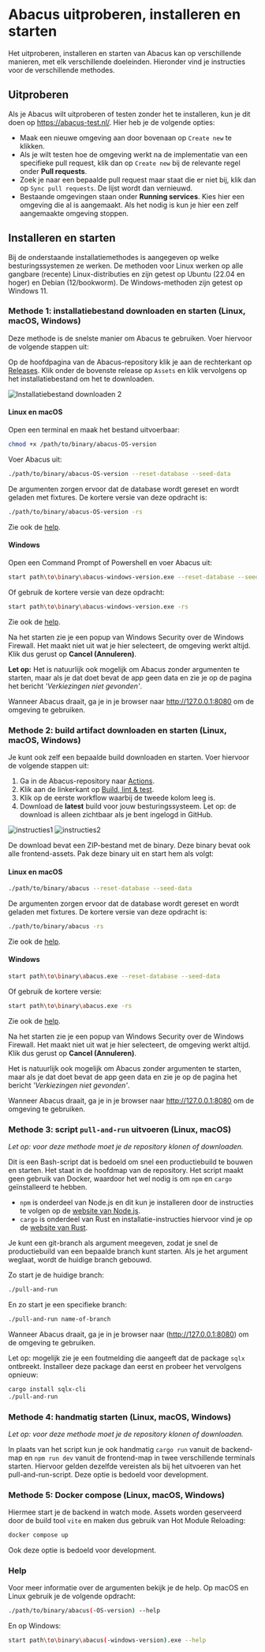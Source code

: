 # Abacus uitproberen, installeren en starten

Het uitproberen, installeren en starten van Abacus kan op verschillende manieren, met elk verschillende doeleinden.
Hieronder vind je instructies voor de verschillende methodes.

## Uitproberen

Als je Abacus wilt uitproberen of testen zonder het te installeren, kun je dit doen op <https://abacus-test.nl/>. Hier heb je de volgende opties:

- Maak een nieuwe omgeving aan door bovenaan op `Create new` te klikken.
- Als je wilt testen hoe de omgeving werkt na de implementatie van een specifieke pull request, klik dan op `Create new` bij de relevante regel onder **Pull requests**.
- Zoek je naar een bepaalde pull request maar staat die er niet bij, klik dan op `Sync pull requests`. De lijst wordt dan vernieuwd.
- Bestaande omgevingen staan onder **Running services**. Kies hier een omgeving die al is aangemaakt. Als het nodig is kun je hier een zelf aangemaakte omgeving stoppen.

## Installeren en starten

Bij de onderstaande installatiemethodes is aangegeven op welke besturingssystemen ze werken. De methoden voor Linux werken op alle gangbare (recente) Linux-distributies en zijn getest op Ubuntu (22.04 en hoger) en Debian (12/bookworm). De Windows-methoden zijn getest op Windows 11.

### Methode 1: installatiebestand downloaden en starten (Linux, macOS, Windows)

Deze methode is de snelste manier om Abacus te gebruiken. Voer hiervoor de volgende stappen uit:

Op de hoofdpagina van de Abacus-repository klik je aan de rechterkant op [Releases](https://github.com/kiesraad/abacus/releases). Klik onder de bovenste release op `Assets` en klik vervolgens op het installatiebestand om het te downloaden.

![Installatiebestand downloaden 2](/documentatie/gebruikersdocumentatie/img/binary-download.jpg)

#### Linux en macOS

Open een terminal en maak het bestand uitvoerbaar:

```sh
chmod +x /path/to/binary/abacus-OS-version
```

Voer Abacus uit:

```sh
./path/to/binary/abacus-OS-version --reset-database --seed-data
```

De argumenten zorgen ervoor dat de database wordt gereset en wordt geladen met fixtures. De kortere versie van deze opdracht is:

```sh
./path/to/binary/abacus-OS-version -rs
```

Zie ook de [help](#help).

#### Windows

Open een Command Prompt of Powershell en voer Abacus uit:

```sh
start path\to\binary\abacus-windows-version.exe --reset-database --seed-data
```

Of gebruik de kortere versie van deze opdracht:

```sh
start path\to\binary\abacus-windows-version.exe -rs

```

Zie ook de [help](#help).

Na het starten zie je een popup van Windows Security over de Windows Firewall. Het maakt niet uit wat je hier selecteert, de omgeving werkt altijd. Klik dus gerust op **Cancel (Annuleren)**.

**Let op:** Het is natuurlijk ook mogelijk om Abacus zonder argumenten te starten, maar als je dat doet bevat de app geen data en zie je op de pagina het bericht *'Verkiezingen niet gevonden'*.

Wanneer Abacus draait, ga je in je browser naar <http://127.0.0.1:8080> om de omgeving te gebruiken.

### Methode 2: build artifact downloaden en starten (Linux, macOS, Windows)

Je kunt ook zelf een bepaalde build downloaden en starten. Voer hiervoor de volgende stappen uit:

1. Ga in de Abacus-repository naar [Actions](https://github.com/kiesraad/abacus/actions).
2. Klik aan de linkerkant op [Build, lint & test](https://github.com/kiesraad/abacus/actions/workflows/build-lint-test.yml).
3. Klik op de eerste workflow waarbij de tweede kolom leeg is.
4. Download de **latest** build voor jouw besturingssysteem. Let op: de download is alleen zichtbaar als je bent ingelogd in GitHub.

![instructies1](/documentatie/gebruikersdocumentatie/img/build-artifact-1.jpg)
![instructies2](/documentatie/gebruikersdocumentatie/img/build-artifact-2.jpg)

De download bevat een ZIP-bestand met de binary. Deze binary bevat ook alle frontend-assets. Pak deze binary uit en start hem als volgt:

#### Linux en macOS

```sh
./path/to/binary/abacus --reset-database --seed-data
```

De argumenten zorgen ervoor dat de database wordt gereset en wordt geladen met fixtures. De kortere versie van deze opdracht is:

```sh
./path/to/binary/abacus -rs
```

Zie ook de [help](#help).

#### Windows

```sh
start path\to\binary\abacus.exe --reset-database --seed-data
```

Of gebruik de kortere versie:

```sh
start path\to\binary\abacus.exe -rs
```
Zie ook de [help](#help).

Na het starten zie je een popup van Windows Security over de Windows Firewall. Het maakt niet uit wat je hier selecteert, de omgeving werkt altijd. Klik dus gerust op **Cancel (Annuleren)**.

Het is natuurlijk ook mogelijk om Abacus zonder argumenten te starten, maar als je dat doet bevat de app geen data en zie je op de pagina het bericht *'Verkiezingen niet gevonden'*.

Wanneer Abacus draait, ga je in je browser naar <http://127.0.0.1:8080> om de omgeving te gebruiken.

### Methode 3: script `pull-and-run` uitvoeren (Linux, macOS)

*Let op: voor deze methode moet je de repository klonen of downloaden.*

Dit is een Bash-script dat is bedoeld om snel een productiebuild te bouwen en starten. Het staat in de hoofdmap van de repository. Het script maakt geen gebruik van Docker, waardoor het wel nodig is om `npm` en `cargo` geïnstalleerd te hebben.

- `npm` is onderdeel van Node.js en dit kun je installeren door de instructies te volgen op de [website van Node.js](https://nodejs.org/en/download/package-manager).
- `cargo` is onderdeel van Rust en installatie-instructies hiervoor vind je op de [website van Rust](https://www.rust-lang.org/learn/get-started).

Je kunt een git-branch als argument meegeven, zodat je snel de productiebuild van een bepaalde branch kunt starten. Als je het argument weglaat, wordt de huidige branch gebouwd.

Zo start je de huidige branch:

```sh
./pull-and-run
```

En zo start je een specifieke branch:

```sh
./pull-and-run name-of-branch
```

Wanneer Abacus draait, ga je in je browser naar (<http://127.0.0.1:8080>) om de omgeving te gebruiken.

Let op: mogelijk zie je een foutmelding die aangeeft dat de package `sqlx` ontbreekt. Installeer deze package dan eerst en probeer het vervolgens opnieuw:

```sh
cargo install sqlx-cli
./pull-and-run
```

### Methode 4: handmatig starten (Linux, macOS, Windows)

*Let op: voor deze methode moet je de repository klonen of downloaden.*

In plaats van het script kun je ook handmatig `cargo run` vanuit de backend-map en `npm run dev` vanuit de frontend-map in twee verschillende terminals starten. Hiervoor gelden dezelfde vereisten als bij het uitvoeren van het pull-and-run-script. Deze optie is bedoeld voor development.

### Methode 5: Docker compose (Linux, macOS, Windows)

Hiermee start je de backend in watch mode. Assets worden geserveerd door de build tool `vite` en maken dus gebruik van Hot Module Reloading:

```sh
docker compose up
```

Ook deze optie is bedoeld voor development.

### Help

Voor meer informatie over de argumenten bekijk je de help. Op macOS en Linux gebruik je de volgende opdracht:

```sh
./path/to/binary/abacus(-OS-version) --help
```

En op Windows:

```sh
start path\to\binary\abacus(-windows-version).exe --help
```